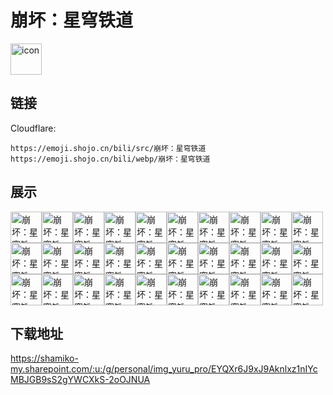 # 崩坏：星穹铁道
<img src="https://emoji.shojo.cn/bili/src/崩坏：星穹铁道/icon.png" width="50" height="50" alt="icon">

## 链接
Cloudflare:
```
https://emoji.shojo.cn/bili/src/崩坏：星穹铁道
https://emoji.shojo.cn/bili/webp/崩坏：星穹铁道
```
## 展示
<img src="https://emoji.shojo.cn/bili/src/崩坏：星穹铁道/崩坏：星穹铁道-看破.png" width="50" height="50" alt="崩坏：星穹铁道-看破"><img src="https://emoji.shojo.cn/bili/src/崩坏：星穹铁道/崩坏：星穹铁道-你说什么.png" width="50" height="50" alt="崩坏：星穹铁道-你说什么"><img src="https://emoji.shojo.cn/bili/src/崩坏：星穹铁道/崩坏：星穹铁道-呆.png" width="50" height="50" alt="崩坏：星穹铁道-呆"><img src="https://emoji.shojo.cn/bili/src/崩坏：星穹铁道/崩坏：星穹铁道-哭哭.png" width="50" height="50" alt="崩坏：星穹铁道-哭哭"><img src="https://emoji.shojo.cn/bili/src/崩坏：星穹铁道/崩坏：星穹铁道-震惊.png" width="50" height="50" alt="崩坏：星穹铁道-震惊"><img src="https://emoji.shojo.cn/bili/src/崩坏：星穹铁道/崩坏：星穹铁道-打招呼.png" width="50" height="50" alt="崩坏：星穹铁道-打招呼"><img src="https://emoji.shojo.cn/bili/src/崩坏：星穹铁道/崩坏：星穹铁道-无语.png" width="50" height="50" alt="崩坏：星穹铁道-无语"><img src="https://emoji.shojo.cn/bili/src/崩坏：星穹铁道/崩坏：星穹铁道-来了.png" width="50" height="50" alt="崩坏：星穹铁道-来了"><img src="https://emoji.shojo.cn/bili/src/崩坏：星穹铁道/崩坏：星穹铁道-摇人.png" width="50" height="50" alt="崩坏：星穹铁道-摇人"><img src="https://emoji.shojo.cn/bili/src/崩坏：星穹铁道/崩坏：星穹铁道-撤回.png" width="50" height="50" alt="崩坏：星穹铁道-撤回"><img src="https://emoji.shojo.cn/bili/src/崩坏：星穹铁道/崩坏：星穹铁道-惊.png" width="50" height="50" alt="崩坏：星穹铁道-惊"><img src="https://emoji.shojo.cn/bili/src/崩坏：星穹铁道/崩坏：星穹铁道-微笑.png" width="50" height="50" alt="崩坏：星穹铁道-微笑"><img src="https://emoji.shojo.cn/bili/src/崩坏：星穹铁道/崩坏：星穹铁道-加班.png" width="50" height="50" alt="崩坏：星穹铁道-加班"><img src="https://emoji.shojo.cn/bili/src/崩坏：星穹铁道/崩坏：星穹铁道-别别别.png" width="50" height="50" alt="崩坏：星穹铁道-别别别"><img src="https://emoji.shojo.cn/bili/src/崩坏：星穹铁道/崩坏：星穹铁道-吃瓜ing.png" width="50" height="50" alt="崩坏：星穹铁道-吃瓜ing"><img src="https://emoji.shojo.cn/bili/src/崩坏：星穹铁道/崩坏：星穹铁道-生气.png" width="50" height="50" alt="崩坏：星穹铁道-生气"><img src="https://emoji.shojo.cn/bili/src/崩坏：星穹铁道/崩坏：星穹铁道-举牌.png" width="50" height="50" alt="崩坏：星穹铁道-举牌"><img src="https://emoji.shojo.cn/bili/src/崩坏：星穹铁道/崩坏：星穹铁道-哈欠.png" width="50" height="50" alt="崩坏：星穹铁道-哈欠"><img src="https://emoji.shojo.cn/bili/src/崩坏：星穹铁道/崩坏：星穹铁道-暴富.png" width="50" height="50" alt="崩坏：星穹铁道-暴富"><img src="https://emoji.shojo.cn/bili/src/崩坏：星穹铁道/崩坏：星穹铁道-冲鸭.png" width="50" height="50" alt="崩坏：星穹铁道-冲鸭"><img src="https://emoji.shojo.cn/bili/src/崩坏：星穹铁道/崩坏：星穹铁道-溜了.png" width="50" height="50" alt="崩坏：星穹铁道-溜了"><img src="https://emoji.shojo.cn/bili/src/崩坏：星穹铁道/崩坏：星穹铁道-送花.png" width="50" height="50" alt="崩坏：星穹铁道-送花"><img src="https://emoji.shojo.cn/bili/src/崩坏：星穹铁道/崩坏：星穹铁道-吸猫.png" width="50" height="50" alt="崩坏：星穹铁道-吸猫"><img src="https://emoji.shojo.cn/bili/src/崩坏：星穹铁道/崩坏：星穹铁道-辛苦啦.png" width="50" height="50" alt="崩坏：星穹铁道-辛苦啦"><img src="https://emoji.shojo.cn/bili/src/崩坏：星穹铁道/崩坏：星穹铁道-饿.png" width="50" height="50" alt="崩坏：星穹铁道-饿"><img src="https://emoji.shojo.cn/bili/src/崩坏：星穹铁道/崩坏：星穹铁道-哼.png" width="50" height="50" alt="崩坏：星穹铁道-哼"><img src="https://emoji.shojo.cn/bili/src/崩坏：星穹铁道/崩坏：星穹铁道-开门.png" width="50" height="50" alt="崩坏：星穹铁道-开门"><img src="https://emoji.shojo.cn/bili/src/崩坏：星穹铁道/崩坏：星穹铁道-哭.png" width="50" height="50" alt="崩坏：星穹铁道-哭"><img src="https://emoji.shojo.cn/bili/src/崩坏：星穹铁道/崩坏：星穹铁道-心.png" width="50" height="50" alt="崩坏：星穹铁道-心"><img src="https://emoji.shojo.cn/bili/src/崩坏：星穹铁道/崩坏：星穹铁道-wink.png" width="50" height="50" alt="崩坏：星穹铁道-wink">

## 下载地址

https://shamiko-my.sharepoint.com/:u:/g/personal/img_yuru_pro/EYQXr6J9xJ9Aknlxz1nIYcMBJGB9sS2gYWCXkS-2oOJNUA